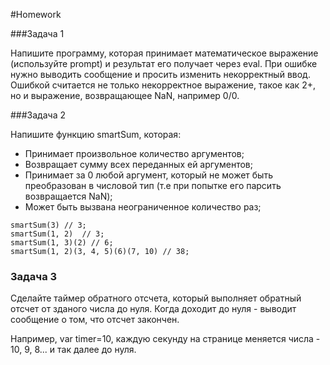 #Homework 

###Задача 1 

Напишите программу, которая принимает математическое выражение
(используйте prompt) и результат его получает через eval.
При ошибке нужно выводить сообщение и просить изменить некорректный
ввод.
Ошибкой считается не только некорректное выражение, такое как 2+,
но и выражение, возвращающее NaN, например 0/0.

###Задача 2  

Напишите функцию smartSum, которая:
* Принимает произвольное количество аргументов;
* Возвращает сумму всех переданных ей аргументов;
* Принимает за 0 любой аргумент, который не может быть
преобразован в числовой тип (т.е при попытке его парсить
возвращается NaN);
* Может быть вызвана неограниченное количество раз;
```
smartSum(3) // 3; 
smartSum(1, 2)  // 3;
smartSum(1, 3)(2) // 6; 
smartSum(1, 2)(3, 4, 5)(6)(7, 10) // 38; 
``` 

### Задача 3 

Сделайте таймер обратного отсчета,
который выполняет обратный отсчет от зданого числа до нуля.
Когда доходит до нуля - выводит сообщение о том, что отсчет закончен.

Например, var timer=10, каждую секунду на странице меняется числа -
10, 9, 8... и так далее до нуля.
